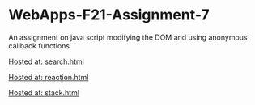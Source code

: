 # WebApps-F21-Assignment-7
An assignment on java script modifying the DOM and using anonymous callback functions.

[Hosted at: search.html](https://44-563-webapps-f21.github.io/webapps-f21-assignment-7-Dierale/search.html)

[Hosted at: reaction.html](https://44-563-webapps-f21.github.io/webapps-f21-assignment-7-Dierale/reaction.html)

[Hosted at: stack.html](https://44-563-webapps-f21.github.io/webapps-f21-assignment-7-Dierale/stack.html)
